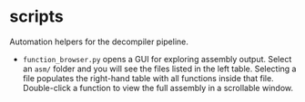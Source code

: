 # scripts

Automation helpers for the decompiler pipeline.

- `function_browser.py` opens a GUI for exploring assembly output. Select an `asm/` folder and you will see the files listed in the left table. Selecting a file populates the right-hand table with all functions inside that file. Double-click a function to view the full assembly in a scrollable window.
